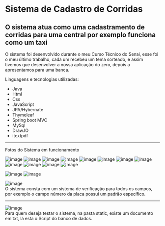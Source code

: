 # Sistema de Cadastro de Corridas

## O sistema atua como uma cadastramento de corridas para uma central por exemplo funciona como um taxi

O sistema foi desenvolvido durante o meu Curso Técnico do Senai, esse foi o meu último trabalho, cada um recebeu um tema sorteado, e assim tivemos que desenvolver a nossa aplicação do zero, depois a apresentamos para uma banca.

Linguagens e tecnologias utilizadas:

* Java
* Html
* Css
* JavaScript
* JPA/Hybernate
* Thymeleaf
* Spring boot MVC
* MySql
* Draw.IO
* itextpdf

<hr>

Fotos do Sistema em funcionamento

![image](https://github.com/user-attachments/assets/5eaa15dd-a936-44fe-a6bb-9086afe79832)
![image](https://github.com/user-attachments/assets/4300febf-e450-458c-b612-bfdb1a3d7efc)
![image](https://github.com/user-attachments/assets/1ddf211d-b9ad-4827-8082-02e7a49730f2)
![image](https://github.com/user-attachments/assets/a566dc4b-6d7f-4e30-a239-8c0d70f55ad2)
![image](https://github.com/user-attachments/assets/e5023459-7ed0-4448-b6a8-19fb3a110d09)
![image](https://github.com/user-attachments/assets/836b6a98-1fdd-4def-8e73-f5de6a8a23bd)
![image](https://github.com/user-attachments/assets/dcbf2925-a15d-4dc4-8a58-03a0cbfec5c6)
![image](https://github.com/user-attachments/assets/bad1a12a-7e71-4233-9be9-e877fb31eb7d)
![image](https://github.com/user-attachments/assets/763a2630-79d0-4c46-aec7-f17d94979d22)
![image](https://github.com/user-attachments/assets/bfad6737-a67f-4d8c-8a89-cbf5c25beee8)
![image](https://github.com/user-attachments/assets/002b1bb4-87fb-47b9-afb9-ddd2d5e9f0be)
![image](https://github.com/user-attachments/assets/a2b671a9-f9e3-4c4f-a261-9ac56ed1d58f)

![image](https://github.com/user-attachments/assets/764239cf-a91f-4f96-80a7-6fab92678bcc)
![image](https://github.com/user-attachments/assets/5f8aaec6-89f4-407e-bd7a-c6986f47327f)

![image](https://github.com/user-attachments/assets/9c6296dd-7030-47b9-9064-fff4471cd967)
<br>
O sistema consta com um sistema de verificação para todos os campos, por exemplo o campo número da placa possui um padrão específico.
<hr>

![image](https://github.com/user-attachments/assets/2a7974fc-e89c-42a4-8347-c919f55d4fbc)
<br>
Para quem deseja testar o sistema, na pasta static, existe um documento em txt, lá esta o Script do banco de dados.













